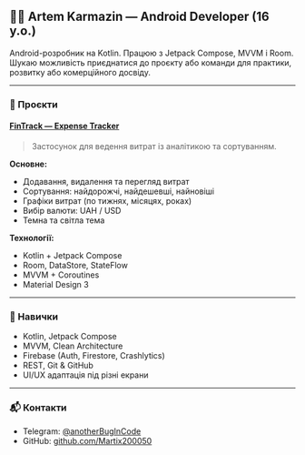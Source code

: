 ## 🧑‍💻 Artem Karmazin — Android Developer (16 y.o.)

Android-розробник на Kotlin. Працюю з Jetpack Compose, MVVM і Room. Шукаю можливість приєднатися до проєкту або команди для практики, розвитку або комерційного досвіду.

---

### 📱 Проєкти

#### [FinTrack — Expense Tracker](https://github.com/Martix200050/FinTrack)

> Застосунок для ведення витрат із аналітикою та сортуванням.

**Основне:**
- Додавання, видалення та перегляд витрат  
- Сортування: найдорожчі, найдешевші, найновіші  
- Графіки витрат (по тижнях, місяцях, роках)  
- Вибір валюти: UAH / USD  
- Темна та світла тема

**Технології:**
- Kotlin + Jetpack Compose  
- Room, DataStore, StateFlow  
- MVVM + Coroutines  
- Material Design 3

---

### 🧰 Навички
- Kotlin, Jetpack Compose  
- MVVM, Clean Architecture  
- Firebase (Auth, Firestore, Crashlytics)  
- REST, Git & GitHub  
- UI/UX адаптація під різні екрани

---

### 📬 Контакти
- Telegram: [@anotherBugInCode](https://t.me/anotherBugInCode)  
- GitHub: [github.com/Martix200050](https://github.com/Martix200050)
